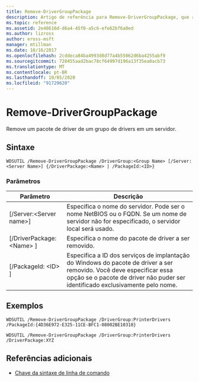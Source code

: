 ```yaml
---
title: Remove-DriverGroupPackage
description: Artigo de referência para Remove-DriverGroupPackage, que remove um pacote de driver de um grupo de drivers em um servidor.
ms.topic: reference
ms.assetid: 2e48616d-d6a4-45f0-a5c6-efe62bf6a0ed
ms.author: lizross
author: eross-msft
manager: mtillman
ms.date: 10/16/2017
ms.openlocfilehash: 2cddeca84ba4993d8d77a4b55062d6ba4255abf9
ms.sourcegitcommit: 720455aad2bac78cf64997d196a13f35ea0acb73
ms.translationtype: MT
ms.contentlocale: pt-BR
ms.lasthandoff: 10/05/2020
ms.locfileid: "91729620"
---
```

# <a name="remove-drivergrouppackage"></a>Remove-DriverGroupPackage



Remove um pacote de driver de um grupo de drivers em um servidor.

## <a name="syntax"></a>Sintaxe

```
WDSUTIL /Remove-DriverGroupPackage /DriverGroup:<Group Name> [/Server:<Server Name>] {/DriverPackage:<Name> | /PackageId:<ID>}
```

### <a name="parameters"></a>Parâmetros

|Parâmetro|Descrição|
|---------|-----------|
|[/Server:\<Server name>]|Especifica o nome do servidor. Pode ser o nome NetBIOS ou o FQDN. Se um nome de servidor não for especificado, o servidor local será usado.|
|[/DriverPackage: \<Name> ]|Especifica o nome do pacote de driver a ser removido.|
|[/PackageId: \<ID> ]|Especifica a ID dos serviços de implantação do Windows do pacote de driver a ser removido. Você deve especificar essa opção se o pacote de driver não puder ser identificado exclusivamente pelo nome.|

## <a name="examples"></a>Exemplos

```
WDSUTIL /Remove-DriverGroupPackage /DriverGroup:PrinterDrivers /PackageId:{4D36E972-E325-11CE-BFC1-08002BE10318}
```
```
WDSUTIL /Remove-DriverGroupPackage /DriverGroup:PrinterDrivers /DriverPackage:XYZ
```

## <a name="additional-references"></a>Referências adicionais

- [Chave da sintaxe de linha de comando](command-line-syntax-key.md)